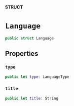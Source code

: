 **STRUCT**

# `Language`

```swift
public struct Language
```

## Properties
### `type`

```swift
public let type: LanguageType
```

### `title`

```swift
public let title: String
```
